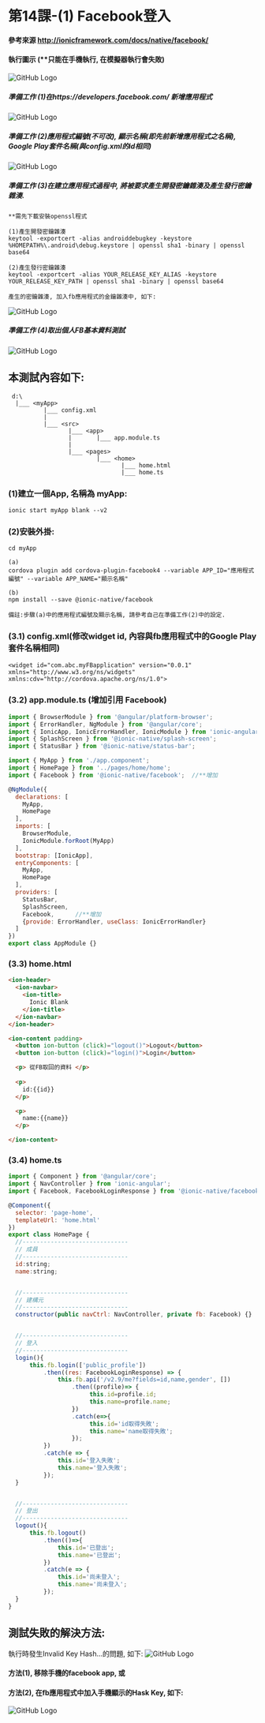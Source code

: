 # 第14課-(1) Facebook登入


#### 參考來源 http://ionicframework.com/docs/native/facebook/

#### 執行圖示 (**只能在手機執行, 在模擬器執行會失敗)
![GitHub Logo](/images/fig14-01.jpg)


##### 準備工作 (1)在https://developers.facebook.com/ 新增應用程式
![GitHub Logo](/images/fig14-01-0.jpg)


##### 準備工作 (2)應用程式編號(不可改), 顯示名稱(即先前新增應用程式之名稱), Google Play套件名稱(與config.xml的id相同)
![GitHub Logo](/images/fig14-01-1.jpg)

##### 準備工作 (3)在建立應用程式過程中, 將被要求產生開發密鑰雜湊及產生發行密鑰雜湊.
```
**需先下載安裝openssl程式

(1)產生開發密鑰雜湊 
keytool -exportcert -alias androiddebugkey -keystore %HOMEPATH%\.android\debug.keystore | openssl sha1 -binary | openssl base64

(2)產生發行密鑰雜湊
keytool -exportcert -alias YOUR_RELEASE_KEY_ALIAS -keystore YOUR_RELEASE_KEY_PATH | openssl sha1 -binary | openssl base64

產生的密鑰雜湊, 加入fb應用程式的金鑰雜湊中, 如下:
```
![GitHub Logo](/images/fig14-01-3.jpg)

##### 準備工作 (4)取出個人FB基本資料測試
![GitHub Logo](/images/fig14-01-2.jpg)


## 本測試內容如下:
```
 d:\
  |___ <myApp>  
          |___ config.xml
          |
          |___ <src>
                 |___ <app>
                 |       |___ app.module.ts                  
                 |                  
                 |___ <pages>   
                         |___ <home> 
                                |___ home.html 
                                |___ home.ts                                 
```



### (1)建立一個App, 名稱為 myApp:
```
ionic start myApp blank --v2
```


### (2)安裝外掛:
```
cd myApp

(a)
cordova plugin add cordova-plugin-facebook4 --variable APP_ID="應用程式編號" --variable APP_NAME="顯示名稱"

(b)
npm install --save @ionic-native/facebook

備註:步驟(a)中的應用程式編號及顯示名稱, 請參考自己在準備工作(2)中的設定.
```


### (3.1) config.xml(修改widget id, 內容與fb應用程式中的Google Play套件名稱相同)
```
<widget id="com.abc.myFBapplication" version="0.0.1" xmlns="http://www.w3.org/ns/widgets" xmlns:cdv="http://cordova.apache.org/ns/1.0">
```

### (3.2) app.module.ts (增加引用 Facebook)
```javascript
import { BrowserModule } from '@angular/platform-browser';
import { ErrorHandler, NgModule } from '@angular/core';
import { IonicApp, IonicErrorHandler, IonicModule } from 'ionic-angular';
import { SplashScreen } from '@ionic-native/splash-screen';
import { StatusBar } from '@ionic-native/status-bar';

import { MyApp } from './app.component';
import { HomePage } from '../pages/home/home';
import { Facebook } from '@ionic-native/facebook';  //**增加

@NgModule({
  declarations: [
    MyApp,
    HomePage
  ],
  imports: [
    BrowserModule,
    IonicModule.forRoot(MyApp)
  ],
  bootstrap: [IonicApp],
  entryComponents: [
    MyApp,
    HomePage
  ],
  providers: [
    StatusBar,
    SplashScreen,
    Facebook,      //**增加
    {provide: ErrorHandler, useClass: IonicErrorHandler}
  ]
})
export class AppModule {}
```



### (3.3) home.html
```html
<ion-header>
  <ion-navbar>
    <ion-title>
      Ionic Blank
    </ion-title>
  </ion-navbar>
</ion-header>

<ion-content padding>
  <button ion-button (click)="logout()">Logout</button>
  <button ion-button (click)="login()">Login</button>

  <p> 從FB取回的資料 </p>
  
  <p>
    id:{{id}}
  </p>

  <p>
    name:{{name}}
  </p>  

</ion-content>
```



### (3.4) home.ts
```javascript
import { Component } from '@angular/core';
import { NavController } from 'ionic-angular';
import { Facebook, FacebookLoginResponse } from '@ionic-native/facebook';

@Component({
  selector: 'page-home',
  templateUrl: 'home.html'
})
export class HomePage {
  //------------------------------
  // 成員
  //------------------------------
  id:string;
  name:string;  


  //------------------------------
  // 建構元
  //------------------------------
  constructor(public navCtrl: NavController, private fb: Facebook) {}


  //------------------------------
  // 登入
  //------------------------------
  login(){
      this.fb.login(['public_profile'])
          .then((res: FacebookLoginResponse) => {
              this.fb.api('/v2.9/me?fields=id,name,gender', [])
                  .then((profile)=> {
                       this.id=profile.id;
                       this.name=profile.name;
                  })
                  .catch(e=>{                       
                       this.id='id取得失敗';
                       this.name='name取得失敗';
                  });            
          })
          .catch(e => {
              this.id='登入失敗';
              this.name='登入失敗';
          });
  }


  //------------------------------
  // 登出
  //------------------------------
  logout(){
      this.fb.logout()
          .then(()=>{
              this.id='已登出';
              this.name='已登出';
          })
          .catch(e => {
              this.id='尚未登入';
              this.name='尚未登入';
          });
  }  
}
```


## 測試失敗的解決方法:

執行時發生Invalid Key Hash...的問題, 如下:
![GitHub Logo](/images/fig14-err-1.jpg)

#### 方法(1), 移除手機的facebook app, 或
#### 方法(2), 在fb應用程式中加入手機顯示的Hask Key, 如下:
![GitHub Logo](/images/fig14-err-2.jpg)


